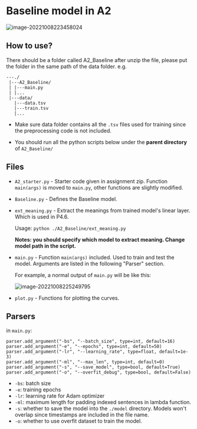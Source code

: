 # Baseline model in A2

![image-20221008223458024](Readme.assets/image-20221008223458024.png)

## How to use?

There should be a folder called A2_Baseline after unzip the file, please put the folder in the same path of the data folder. e.g.

```
---./
 |---A2_Baseline/
 | |---main.py
 | |...
 |---data/
   |---data.tsv
   |---train.tsv
   |...
```

* Make sure data folder contains all the `.tsv` files used for training since the preprocessing code is not included.

* You should run all the python scripts below under the **parent directory** of `A2_Baseline/`

## Files

* `A2_starter.py` - Starter code given in assignment zip. Function `main(args)` is moved to `main.py`, other functions are slightly modified.

* `Baseline.py` - Defines the Baseline model.

* `ext_meaning.py` - Extract the meanings from trained model's linear layer. Which is used in P4.6. 

  Usage: `python ./A2_Baseline/ext_meaning.py`

  **Notes: you should specify which model to extract meaning. Change model path in the script.**

* `main.py` - Function `main(args)` included. Used to train and test the model. Arguments are listed in the following "Parser" section.

  For example, a normal output of `main.py` will be like this:

  ![image-20221008225249795](Readme.assets/image-20221008225249795.png)

* `plot.py` - Functions for plotting the curves.

## Parsers

in `main.py`:

```
parser.add_argument("-bs", "--batch_size", type=int, default=16)
parser.add_argument("-e", "--epochs", type=int, default=50)
parser.add_argument("-lr", "--learning_rate", type=float, default=1e-3)
parser.add_argument("-ml", "--max_len", type=int, default=0)
parser.add_argument("-s", "--save_model", type=bool, default=True)
parser.add_argument("-o", "--overfit_debug", type=bool, default=False)
```

* `-bs`: batch size
* `-e`: training epochs
* `-lr`: learning rate for Adam optimizer
* `-ml`: maximum length for padding indexed sentences in lambda function.
* `-s`: whether to save the model into the `./model` directory. Models won't overlap since timestamps are included in the file name.
* `-o`: whether to use overfit dataset to train the model. 